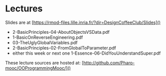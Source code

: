 # Lectures

Slides are at [https://rmod-files.lille.inria.fr/?dir=DesignCoffeeClub/Slides]()

- 2-BasicPrinciples-04-AboutObjectsVSData.pdf
- 1-BasicOnReverseEngineering.pdf
- 03-TheUglyGlobalVariables.pdf
- 2-BasicPrinciples-02-FromGlobalToParameter.pdf
- either this week or next one 1-Essence-06-DidYouUnderstandSuper.pdf

These lecture sources are hosted at: 
	[http://github.com/Pharo-mooc/OOProgrammingMooc/]()
	
